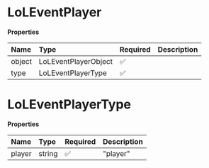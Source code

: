 # LoLEventPlayer

**Properties**

| Name   | Type                 | Required | Description |
| :----- | :------------------- | :------- | :---------- |
| object | LoLEventPlayerObject | ✅       |             |
| type   | LoLEventPlayerType   | ✅       |             |

# LoLEventPlayerType

**Properties**

| Name   | Type   | Required | Description |
| :----- | :----- | :------- | :---------- |
| player | string | ✅       | "player"    |

<!-- This file was generated by liblab | https://liblab.com/ -->

